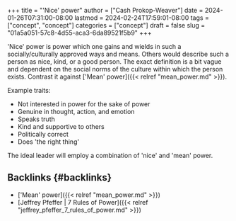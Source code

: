 +++
title = "'Nice' power"
author = ["Cash Prokop-Weaver"]
date = 2024-01-26T07:31:00-08:00
lastmod = 2024-02-24T17:59:01-08:00
tags = ["concept", "concept"]
categories = ["concept"]
draft = false
slug = "01a5a051-57c8-4d55-aca3-6da89521f5b9"
+++

'Nice' power is power which one gains and wields in such a socially/culturally approved ways and means. Others would describe such a person as nice, kind, or a good person. The exact definition is a bit vague and dependent on the social norms of the culture within which the person exists. Contrast it against ['Mean' power]({{< relref "mean_power.md" >}}).

Example traits:

-   Not interested in power for the sake of power
-   Genuine in thought, action, and emotion
-   Speaks truth
-   Kind and supportive to others
-   Politically correct
-   Does 'the right thing'

The ideal leader will employ a combination of 'nice' and 'mean' power.


## Backlinks {#backlinks}

-   ['Mean' power]({{< relref "mean_power.md" >}})
-   [Jeffrey Pfeffer | 7 Rules of Power]({{< relref "jeffrey_pfeffer_7_rules_of_power.md" >}})
